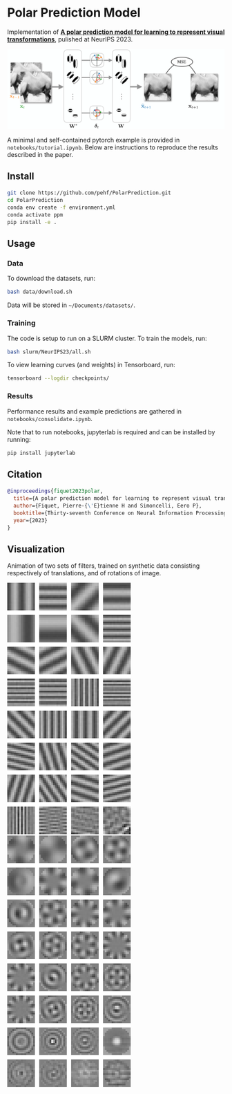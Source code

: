 # Polar Prediction Model

Implementation of **[A polar prediction model for learning to represent visual transformations](https://arxiv.org/abs/2303.03432)**, pulished at NeurIPS 2023.

![](figs/fig2.png)

A minimal and self-contained pytorch example is provided in ``notebooks/tutorial.ipynb``. Below are instructions to reproduce the results described in the paper.

## Install

```bash
git clone https://github.com/pehf/PolarPrediction.git
cd PolarPrediction
conda env create -f environment.yml
conda activate ppm
pip install -e .
```

## Usage

### Data

To download the datasets, run:
```bash
bash data/download.sh
```
Data will be stored in ``~/Documents/datasets/``.

### Training

The code is setup to run on a SLURM cluster. To train the models, run:
```bash
bash slurm/NeurIPS23/all.sh
```

To view learning curves (and weights) in Tensorboard, run: 
```bash
tensorboard --logdir checkpoints/
```

### Results 

Performance results and example predictions are gathered in ``notebooks/consolidate.ipynb``.

Note that to run notebooks, jupyterlab is required and can be installed by running:
```bash
pip install jupyterlab
```

## Citation

```bibtex
@inproceedings{fiquet2023polar,
  title={A polar prediction model for learning to represent visual transformations},
  author={Fiquet, Pierre-{\'E}tienne H and Simoncelli, Eero P},
  booktitle={Thirty-seventh Conference on Neural Information Processing Systems},
  year={2023}
}
```

## Visualization

Animation of two sets of filters, trained on synthetic data consisting respectively of translations, and of rotations of image.

![](figs/translate_filters.gif)
![](figs/rotate_filters.gif)
